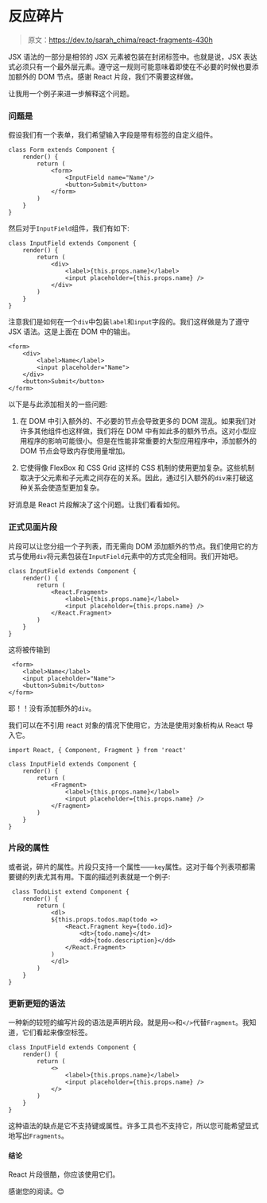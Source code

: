 # 反应碎片

> 原文：<https://dev.to/sarah_chima/react-fragments-430h>

JSX 语法的一部分是相邻的 JSX 元素被包装在封闭标签中。也就是说，JSX 表达式必须只有一个最外层元素。遵守这一规则可能意味着即使在不必要的时候也要添加额外的 DOM 节点。感谢 React 片段，我们不需要这样做。

让我用一个例子来进一步解释这个问题。

### 问题是

假设我们有一个表单，我们希望输入字段是带有标签的自定义组件。

```
class Form extends Component {
    render() {
        return (
            <form>
                <InputField name="Name"/>
                <button>Submit</button>
            </form>
        )
    }
} 
```

然后对于`InputField`组件，我们有如下:

```
class InputField extends Component {
    render() {
        return (
            <div>
                <label>{this.props.name}</label>
                <input placeholder={this.props.name} />
            </div>
        )
    }
} 
```

注意我们是如何在一个`div`中包装`label`和`input`字段的。我们这样做是为了遵守 JSX 语法。这是上面在 DOM 中的输出。

```
<form>
    <div>
        <label>Name</label>
        <input placeholder="Name">
    </div>
    <button>Submit</button>
</form> 
```

以下是与此添加相关的一些问题:

1.  在 DOM 中引入额外的、不必要的节点会导致更多的 DOM 混乱。如果我们对许多其他组件也这样做，我们将在 DOM 中有如此多的额外节点。这对小型应用程序的影响可能很小。但是在性能非常重要的大型应用程序中，添加额外的 DOM 节点会导致内存使用量增加。

2.  它使得像 FlexBox 和 CSS Grid 这样的 CSS 机制的使用更加复杂。这些机制取决于父元素和子元素之间存在的关系。因此，通过引入额外的`div`来打破这种关系会使造型更加复杂。

好消息是 React 片段解决了这个问题。让我们看看如何。

### 正式见面片段

片段可以让您分组一个子列表，而无需向 DOM 添加额外的节点。我们使用它的方式与使用`div`将元素包装在`InputField`元素中的方式完全相同。我们开始吧。

```
class InputField extends Component {
    render() {
        return (
            <React.Fragment>
                <label>{this.props.name}</label>
                <input placeholder={this.props.name} />
            </React.Fragment>
        )
    }
} 
```

这将被传输到

```
 <form>
    <label>Name</label>
    <input placeholder="Name">
    <button>Submit</button>
</form> 
```

耶！！没有添加额外的`div`。

我们可以在不引用 react 对象的情况下使用它，方法是使用对象析构从 React 导入它。

```
import React, { Component, Fragment } from 'react'

class InputField extends Component {
    render() {
        return (
            <Fragment>
                <label>{this.props.name}</label>
                <input placeholder={this.props.name} />
            </Fragment>
        )
    }
} 
```

### 片段的属性

或者说，碎片的属性。片段只支持一个属性——`key`属性。这对于每个列表项都需要键的列表尤其有用。下面的描述列表就是一个例子:

```
 class TodoList extend Component {
    render() {
        return (
            <dl>
            ${this.props.todos.map(todo =>
                <React.Fragment key={todo.id}>
                    <dt>{todo.name}</dt>
                    <dd>{todo.description}</dd>
                </React.Fragment>
            )
            </dl>
        )
    }
} 
```

### 更新更短的语法

一种新的较短的编写片段的语法是声明片段。就是用`<>`和`</>`代替`Fragment`。我知道，它们看起来像空标签。

```
class InputField extends Component {
    render() {
        return (
            <>
                <label>{this.props.name}</label>
                <input placeholder={this.props.name} />
            </>
        )
    }
} 
```

这种语法的缺点是它不支持键或属性。许多工具也不支持它，所以您可能希望显式地写出`Fragments`。

#### 结论

React 片段很酷，你应该使用它们。

感谢您的阅读。😊